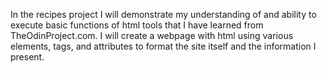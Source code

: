 In the recipes project I will demonstrate my understanding of and ability to execute basic functions of html tools that I have learned from TheOdinProject.com.
I will create a webpage with html using various elements, tags, and attributes to format the site itself and the information I present.
